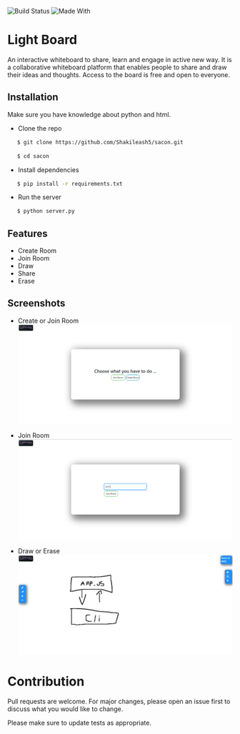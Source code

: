 
![Build Status](https://img.shields.io/badge/build-completed-brightgreen?style=for-the-badge&logo=appveyor)
![Made With](https://img.shields.io/badge/Made%20With-Python-lightblue?style=for-the-badge&logo=appveyor)

# Light Board

An interactive whiteboard to share, learn and engage in active new way. It is a collaborative whiteboard platform that enables people to share and draw their ideas and thoughts.
Access to the board is free and open to everyone.

## Installation

Make sure you have knowledge about python and html.

* Clone the repo
```sh
   $ git clone https://github.com/Shakileash5/sacon.git
```
```sh
   $ cd sacon
```
* Install dependencies
```sh
   $ pip install -r requirements.txt
```
* Run the server
```sh
   $ python server.py
```


## Features

- Create Room
- Join Room
- Draw
- Share
- Erase

## Screenshots
- Create or Join Room
![create or join room](https://github.com/Shakileash5/LightBoard/blob/main/static/img1.PNG?raw=true)

- Join Room
![join room](https://github.com/Shakileash5/LightBoard/blob/main/static/joinRoom.PNG?raw=true)

- Draw or Erase
![draw or erase](https://github.com/Shakileash5/LightBoard/blob/main/static/activity.PNG?raw=true)


# Contribution
Pull requests are welcome. For major changes, please open an issue first to discuss what you would like to change.

Please make sure to update tests as appropriate.
